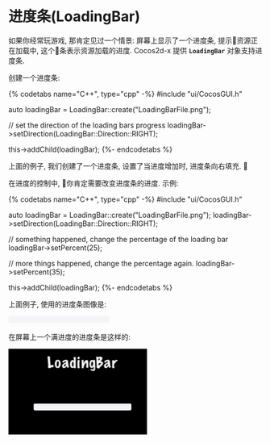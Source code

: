 # 进度条(LoadingBar)

如果你经常玩游戏, 那肯定见过一个情景: 屏幕上显示了一个进度条, 提示资源正在加载中, 这个条表示资源加载的进度. Cocos2d-x 提供 __`LoadingBar`__ 对象支持进度条.

创建一个进度条:

{% codetabs name="C++", type="cpp" -%}
#include "ui/CocosGUI.h"

auto loadingBar = LoadingBar::create("LoadingBarFile.png");

// set the direction of the loading bars progress
loadingBar->setDirection(LoadingBar::Direction::RIGHT);

this->addChild(loadingBar);
{%- endcodetabs %}

上面的例子, 我们创建了一个进度条, 设置了当进度增加时, 进度条向右填充. 

在进度的控制中, 你肯定需要改变进度条的进度. 示例:

{% codetabs name="C++", type="cpp" -%}
#include "ui/CocosGUI.h"

auto loadingBar = LoadingBar::create("LoadingBarFile.png");
loadingBar->setDirection(LoadingBar::Direction::RIGHT);

// something happened, change the percentage of the loading bar
loadingBar->setPercent(25);

// more things happened, change the percentage again.
loadingBar->setPercent(35);

this->addChild(loadingBar);
{%- endcodetabs %}

上面例子, 使用的进度条图像是:

![](../../en/ui_components/ui_components-img/LoadingBarFile.png "")

在屏幕上一个满进度的进度条是这样的:

![](../../en/ui_components/ui_components-img/LoadingBar_example.png "")
